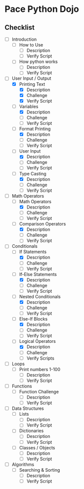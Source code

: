 # Pace Python Dojo

## Checklist
- [ ] Introduction
    - [ ] How to Use
        - [ ] Description
        - [ ] Verify Script
    - [ ] How python works
        - [ ] Description
        - [ ] Verify Script
- [ ] User Input / Output
    - [x] Printing Text
        - [x] Description
        - [x] Challenge
        - [x] Verify Script
    - [ ] Variables
        - [x] Description
        - [ ] Challenge
        - [ ] Verify Script
    - [ ] Format Printing
        - [x] Description
        - [ ] Challenge
        - [ ] Verify Script
    - [ ] User Input
        - [x] Description
        - [ ] Challenge
        - [ ] Verify Script
    - [ ] Type Casting
        - [x] Description
        - [ ] Challenge
        - [ ] Verify Script
- [ ] Math Operators
    - [ ] Math Operators
        - [x] Description
        - [ ] Challenge
        - [ ] Verify Script
    - [ ] Comparison Operators
        - [x] Description
        - [ ] Challenge
        - [ ] Verify Script
- [ ] Conditionals
    - [ ] If Statements
        - [x] Description
        - [ ] Challenge
        - [ ] Verify Script
    - [ ] If-Else Statements
        - [x] Description
        - [ ] Challenge
        - [ ] Verify Script
    - [ ] Nested Conditionals
        - [x] Description
        - [ ] Challenge
        - [ ] Verify Script
    - [ ] Else-If Blocks
        - [x] Description
        - [ ] Challenge
        - [ ] Verify Script
    - [ ] Logical Operators
        - [x] Description
        - [ ] Challenge
        - [ ] Verify Scripts  
- [ ] Loops
    - [ ] Print numbers 1-100
        - [ ] Description
        - [ ] Verify Script
- [ ] Functions
    - [ ] Function Challenge
        - [ ] Description
        - [ ] Verify Script
- [ ] Data Structures
    - [ ] Lists
        - [ ] Description
        - [ ] Verify Script
    - [ ] Dictionaries
        - [ ] Description
        - [ ] Verify Script
    - [ ] Classes / Objects
        - [ ] Description
        - [ ] Verify Script
- [ ] Algorithms
    - [ ] Searching & Sorting
        - [ ] Description
        - [ ] Verify Script
